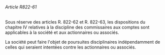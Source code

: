 ###### Article R822-61

Sous réserve des articles R. 822-62 et R. 822-63, les dispositions du chapitre IV relatives à la discipline des commissaires aux comptes sont applicables à la société et aux actionnaires ou associés.

La société peut faire l'objet de poursuites disciplinaires indépendamment de celles qui seraient intentées contre les actionnaires ou associés.

